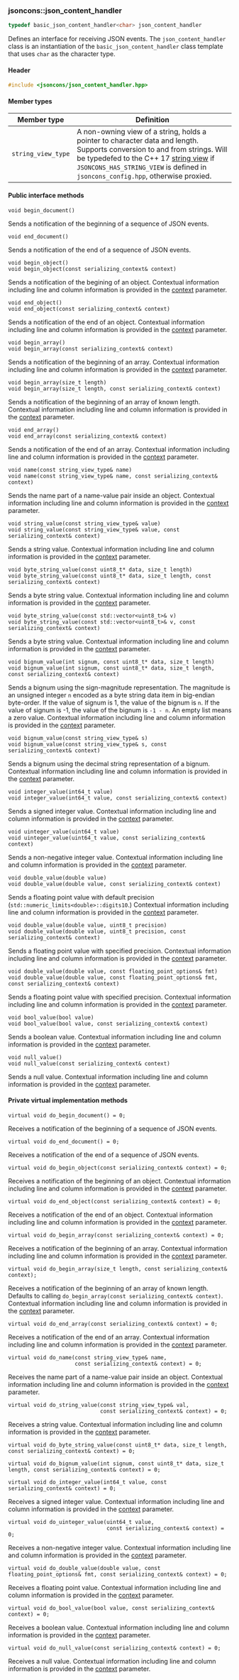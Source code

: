 ### jsoncons::json_content_handler

```c++
typedef basic_json_content_handler<char> json_content_handler
```

Defines an interface for receiving JSON events. The `json_content_handler` class is an instantiation of the `basic_json_content_handler` class template that uses `char` as the character type. 

#### Header
```c++
#include <jsoncons/json_content_handler.hpp>
```
#### Member types

Member type                         |Definition
------------------------------------|------------------------------
`string_view_type`|A non-owning view of a string, holds a pointer to character data and length. Supports conversion to and from strings. Will be typedefed to the C++ 17 [string view](http://en.cppreference.com/w/cpp/string/basic_string_view) if `JSONCONS_HAS_STRING_VIEW` is defined in `jsoncons_config.hpp`, otherwise proxied.  

#### Public interface methods

    void begin_document()
Sends a notification of the beginning of a sequence of JSON events. 

    void end_document()
Sends a notification of the end of a sequence of JSON events. 

    void begin_object()
    void begin_object(const serializing_context& context)
Sends a notification of the begining of an object. Contextual information including
line and column information is provided in the [context](serializing_context.md) parameter.

    void end_object()
    void end_object(const serializing_context& context)
Sends a notification of the end of an object. Contextual information including
line and column information is provided in the [context](serializing_context.md) parameter. 

    void begin_array()
    void begin_array(const serializing_context& context)
Sends a notification of the beginning of an array. Contextual information including
line and column information is provided in the [context](serializing_context.md) parameter. 

    void begin_array(size_t length)
    void begin_array(size_t length, const serializing_context& context)
Sends a notification of the beginning of an array of known length. Contextual information including
line and column information is provided in the [context](serializing_context.md) parameter. 

    void end_array()
    void end_array(const serializing_context& context)
Sends a notification of the end of an array. Contextual information including
line and column information is provided in the [context](serializing_context.md) parameter. 

    void name(const string_view_type& name)
    void name(const string_view_type& name, const serializing_context& context)
Sends the name part of a name-value pair inside an object. Contextual information including
line and column information is provided in the [context](serializing_context.md) parameter.  

    void string_value(const string_view_type& value) 
    void string_value(const string_view_type& value, const serializing_context& context) 
Sends a string value. Contextual information including
line and column information is provided in the [context](serializing_context.md) parameter. 

    void byte_string_value(const uint8_t* data, size_t length) 
    void byte_string_value(const uint8_t* data, size_t length, const serializing_context& context) 
Sends a byte string value. Contextual information including
line and column information is provided in the [context](serializing_context.md) parameter. 

    void byte_string_value(const std::vector<uint8_t>& v) 
    void byte_string_value(const std::vector<uint8_t>& v, const serializing_context& context) 
Sends a byte string value. Contextual information including
line and column information is provided in the [context](serializing_context.md) parameter. 

    void bignum_value(int signum, const uint8_t* data, size_t length) 
    void bignum_value(int signum, const uint8_t* data, size_t length, const serializing_context& context) 
Sends a bignum using the sign-magnitude representation. 
The magnitude is an unsigned integer `n` encoded as a byte string data item in big-endian byte-order.
If the value of signum is 1, the value of the bignum is `n`. 
If the value of signum is -1, the value of the bignum is `-1 - n`. 
An empty list means a zero value. Contextual information including
line and column information is provided in the [context](serializing_context.md) parameter. 

    void bignum_value(const string_view_type& s) 
    void bignum_value(const string_view_type& s, const serializing_context& context) 
Sends a bignum using the decimal string representation of a bignum. Contextual information including
line and column information is provided in the [context](serializing_context.md) parameter. 

    void integer_value(int64_t value) 
    void integer_value(int64_t value, const serializing_context& context)
Sends a signed integer value. Contextual information including
line and column information is provided in the [context](serializing_context.md) parameter. 

    void uinteger_value(uint64_t value) 
    void uinteger_value(uint64_t value, const serializing_context& context)
Sends a non-negative integer value. Contextual information including
line and column information is provided in the [context](serializing_context.md) parameter. 

    void double_value(double value) 
    void double_value(double value, const serializing_context& context)
Sends a floating point value with default precision (`std::numeric_limits<double>::digits10`.) Contextual information including
line and column information is provided in the [context](serializing_context.md) parameter. 

    void double_value(double value, uint8_t precision) 
    void double_value(double value, uint8_t precision, const serializing_context& context)
Sends a floating point value with specified precision. Contextual information including
line and column information is provided in the [context](serializing_context.md) parameter. 

    void double_value(double value, const floating_point_options& fmt) 
    void double_value(double value, const floating_point_options& fmt, const serializing_context& context)
Sends a floating point value with specified precision. Contextual information including
line and column information is provided in the [context](serializing_context.md) parameter. 

    void bool_value(bool value) 
    void bool_value(bool value, const serializing_context& context) 
Sends a boolean value. Contextual information including
line and column information is provided in the [context](serializing_context.md) parameter. 

    void null_value() 
    void null_value(const serializing_context& context) 
Sends a null value. Contextual information including
line and column information is provided in the [context](serializing_context.md) parameter. 

#### Private virtual implementation methods

    virtual void do_begin_document() = 0;
Receives a notification of the beginning of a sequence of JSON events.

    virtual void do_end_document() = 0;
Receives a notification of the end of a sequence of JSON events.

    virtual void do_begin_object(const serializing_context& context) = 0;
Receives a notification of the beginning of an object. Contextual information including
line and column information is provided in the [context](serializing_context.md) parameter. 

    virtual void do_end_object(const serializing_context& context) = 0;
Receives a notification of the end of an object. Contextual information including
line and column information is provided in the [context](serializing_context.md) parameter. 

    virtual void do_begin_array(const serializing_context& context) = 0;
Receives a notification of the beginning of an array. Contextual information including
line and column information is provided in the [context](serializing_context.md) parameter. 

    virtual void do_begin_array(size_t length, const serializing_context& context);
Receives a notification of the beginning of an array of known length. Defaults to calling `do_begin_array(const serializing_context& context)`. Contextual information including
line and column information is provided in the [context](serializing_context.md) parameter. 

    virtual void do_end_array(const serializing_context& context) = 0;
Receives a notification of the end of an array. Contextual information including
line and column information is provided in the [context](serializing_context.md) parameter. 

    virtual void do_name(const string_view_type& name, 
                         const serializing_context& context) = 0;
Receives the name part of a name-value pair inside an object. Contextual information including
line and column information is provided in the [context](serializing_context.md) parameter.  

    virtual void do_string_value(const string_view_type& val, 
                                 const serializing_context& context) = 0;
Receives a string value. Contextual information including
line and column information is provided in the [context](serializing_context.md) parameter. 

    virtual void do_byte_string_value(const uint8_t* data, size_t length, const serializing_context& context) = 0;

    virtual void do_bignum_value(int signum, const uint8_t* data, size_t length, const serializing_context& context) = 0;

    virtual void do_integer_value(int64_t value, const serializing_context& context) = 0;
Receives a signed integer value. Contextual information including
line and column information is provided in the [context](serializing_context.md) parameter. 

    virtual void do_uinteger_value(uint64_t value, 
                                   const serializing_context& context) = 0;
Receives a non-negative integer value. Contextual information including
line and column information is provided in the [context](serializing_context.md) parameter. 

    virtual void do_double_value(double value, const floating_point_options& fmt, const serializing_context& context) = 0;
Receives a floating point value. Contextual information including
line and column information is provided in the [context](serializing_context.md) parameter. 

    virtual void do_bool_value(bool value, const serializing_context& context) = 0;
Receives a boolean value. Contextual information including
line and column information is provided in the [context](serializing_context.md) parameter. 

    virtual void do_null_value(const serializing_context& context) = 0;
Receives a null value. Contextual information including
line and column information is provided in the [context](serializing_context.md) parameter. 

